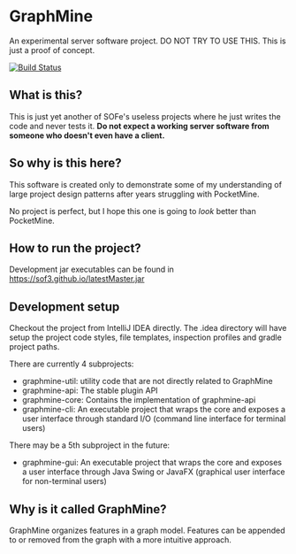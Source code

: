 # GraphMine
An experimental server software project. DO NOT TRY TO USE THIS. This is just a proof of concept.

[![Build Status](https://travis-ci.org/SOF3/GraphMine.svg?branch=master)](https://travis-ci.org/SOF3/GraphMine)

## What is this?
This is just yet another of SOFe's useless projects where he just writes the code and never tests it. **Do not expect a working server software from someone who doesn't even have a client.**

## So why is this here?
This software is created only to demonstrate some of my understanding of large project design patterns after years struggling with PocketMine.

No project is perfect, but I hope this one is going to *look* better than PocketMine.

## How to run the project?
Development jar executables can be found in https://sof3.github.io/latestMaster.jar

## Development setup
Checkout the project from IntelliJ IDEA directly. The .idea directory will have setup the project code styles, file templates, inspection profiles and gradle project paths.

There are currently 4 subprojects:
- graphmine-util: utility code that are not directly related to GraphMine
- graphmine-api: The stable plugin API
- graphmine-core: Contains the implementation of graphmine-api
- graphmine-cli: An executable project that wraps the core and exposes a user interface through standard I/O (command line interface for terminal users)

There may be a 5th subproject in the future:
- graphmine-gui: An executable project that wraps the core and exposes a user interface through Java Swing or JavaFX (graphical user interface for non-terminal users)

## Why is it called GraphMine?
GraphMine organizes features in a graph model. Features can be appended to or removed from the graph with a more intuitive approach.
